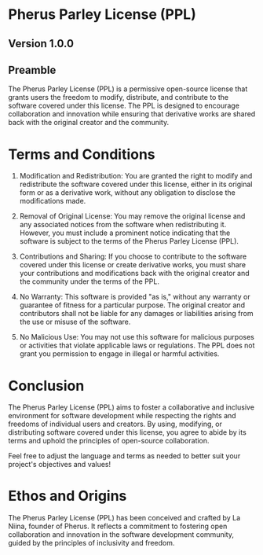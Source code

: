 # Pherus Parley License (PPL)
## Version 1.0.0
## Preamble
The Pherus Parley License (PPL) is a permissive open-source license that grants users the freedom to modify, distribute, and contribute to the software covered under this license. The PPL is designed to encourage collaboration and innovation while ensuring that derivative works are shared back with the original creator and the community.

# Terms and Conditions
1. Modification and Redistribution: You are granted the right to modify and redistribute the software covered under this license, either in its original form or as a derivative work, without any obligation to disclose the modifications made.

2. Removal of Original License: You may remove the original license and any associated notices from the software when redistributing it. However, you must include a prominent notice indicating that the software is subject to the terms of the Pherus Parley License (PPL).

3. Contributions and Sharing: If you choose to contribute to the software covered under this license or create derivative works, you must share your contributions and modifications back with the original creator and the community under the terms of the PPL.

4. No Warranty: This software is provided "as is," without any warranty or guarantee of fitness for a particular purpose. The original creator and contributors shall not be liable for any damages or liabilities arising from the use or misuse of the software.

5. No Malicious Use: You may not use this software for malicious purposes or activities that violate applicable laws or regulations. The PPL does not grant you permission to engage in illegal or harmful activities.

# Conclusion
The Pherus Parley License (PPL) aims to foster a collaborative and inclusive environment for software development while respecting the rights and freedoms of individual users and creators. By using, modifying, or distributing software covered under this license, you agree to abide by its terms and uphold the principles of open-source collaboration.

Feel free to adjust the language and terms as needed to better suit your project's objectives and values!

# Ethos and Origins

The Pherus Parley License (PPL) has been conceived and crafted by La Niina, founder of Pherus. It reflects a commitment to fostering open collaboration and innovation in the software development community, guided by the principles of inclusivity and freedom.
